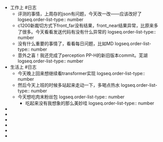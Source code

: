 - 工作上 #日志
	- 评测的事情，上周存的json有问题，今天改一改——应该改好了
	  logseq.order-list-type:: number
	- c1200新裁切方式下front_far没有结果，front_near结果异常，比原来多了很多。今天看看发送代码有没有什么异常的
	  logseq.order-list-type:: number
	- 没有什么重要的事情了，看看每日问题，比如MD
	  logseq.order-list-type:: number
	- 意外之喜！我还完成了perception PP-H的新旧版本commit。芜湖
	  logseq.order-list-type:: number
- 生活上 #日志
	- 今天晚上回来想继续看transformer实现
	  logseq.order-list-type:: number
	- 然后今天上班的时候多站起来走动一下，多喝点热水
	  logseq.order-list-type:: number
	- 今天想吃肉末粉丝包
	  logseq.order-list-type:: number
		- 吃起来没有我想象的那么美妙哇
		  logseq.order-list-type:: number
-
-
-
-
-
-
